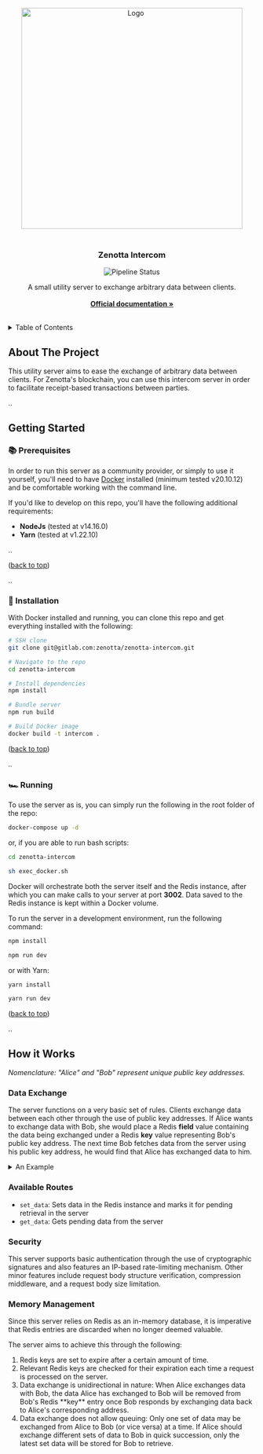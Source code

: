 <div id="top"></div>

<!-- PROJECT LOGO -->
<br />

<div align="center">
  <a>
    <img src="https://github.com/Zenotta/Intercom/blob/main/assets/hero.svg" alt="Logo" width="450px">
  </a>

  <div style="height: 20px; width: 100%"></div>

  <h3>Zenotta Intercom</h3>

  <div><img src="https://img.shields.io/github/workflow/status/Zenotta/Intercom/Node.js%20CI%20on%20Ubuntu" alt="Pipeline Status" /></div>

  <p align="center">
    A small utility server to exchange arbitrary data between clients.
    <br />
    <br />
    <a href="https://zenotta.io"><strong>Official documentation »</strong></a>
    <br />
    <br />
  </p>
</div>

<!-- TABLE OF CONTENTS -->
<details>
  <summary>Table of Contents</summary>
  <ol>
    <li>
      <a href="#about-the-project">About The Project</a>
    </li>
    <li>
      <a href="#getting-started">Getting Started</a>
      <ul>
        <li><a href="#prerequisites">Prerequisites</a></li>
        <li><a href="#running-the-server">Running The Server</a></li>
        </ul>
    </li>
    <li>
      <a href="#how-it-works">How it Works</a>
      <ul>
        <li><a href="#data-exchange">Data Exchange</a></li>
        <li><a href="#security">Security</a></li>
        <li><a href="#memory-management">Memory Management</a></li>
        </ul>
    </li>
  </ol>
</details>

<!-- ABOUT THE PROJECT -->
## About The Project

This utility server aims to ease the exchange of arbitrary data between clients. For Zenotta's blockchain, you can use this intercom server in order to facilitate receipt-based transactions between parties.

..

<!-- GETTING STARTED -->

## Getting Started

### 📚 Prerequisites

In order to run this server as a community provider, or simply to use it yourself, you'll need to have <a href="https://www.docker.com/products/docker-desktop/">Docker</a> installed (minimum tested v20.10.12) and be comfortable working with the command line. 

If you'd like to develop on this repo, you'll have the following additional requirements:

- **NodeJs** (tested at v14.16.0)
- **Yarn** (tested at v1.22.10)

..

<p align="left">(<a href="#top">back to top</a>)</p>

..

### 🔧 Installation

With Docker installed and running, you can clone this repo and get everything installed with the following:

```sh
# SSH clone
git clone git@gitlab.com:zenotta/zenotta-intercom.git

# Navigate to the repo
cd zenotta-intercom

# Install dependencies
npm install

# Bundle server
npm run build

# Build Docker image
docker build -t intercom .
```

<p align="left">(<a href="#top">back to top</a>)</p>

..

### 🏎️ Running

To use the server as is, you can simply run the following in the root folder of the repo:

```sh
docker-compose up -d
```

or, if you are able to run bash scripts:

```sh
cd zenotta-intercom

sh exec_docker.sh
```

Docker will orchestrate both the server itself and the Redis instance, after which you can make 
calls to your server at port **3002**. Data saved to the Redis instance is kept within a Docker volume.

To run the server in a development environment, run the following command:
```sh
npm install

npm run dev
```

or with Yarn:

```sh
yarn install

yarn run dev
```

<p align="left">(<a href="#top">back to top</a>)</p>

..

## How it Works

*Nomenclature: "Alice" and "Bob" represent unique public key addresses.*

### Data Exchange
The server functions on a very basic set of rules. Clients exchange data between each other through the use of public key addresses. If Alice wants to exchange data with Bob, she would place a Redis **field** value containing the data being exchanged under a Redis **key** value representing Bob's public key address. The next time Bob fetches data from the server using his public key address, he would find that Alice has exchanged data to him.

<details>
<summary> An Example </summary>
<br/>

```json
{
    "c9f97...2d872": {
        "timestamp": 1647525607766,
        "value": {
            "DRUID0x5d382e4ab": {
                "senderAsset": "Token",
                "senderAmount": 10,
                "senderAddress": "bd696...0e80c",
                "receiverAsset": "Receipt",
                "receiverAmount": 1,
                "receiverAddress": "c9f97...2d872",
                "fromAddr": "bd696...0e80c",
                "status": "pending"
            }
        }
    }
}
```

In this example, data for a receipt-based payment was exchanged to Bob (```bd696...0e80c```) from Alice (```c9f97...2d872```).

Bob would retrieve all data exchanged to him through proving that he owns the address ```bd696...0e80c``` by cryptographically signing for it. This address represents a **key** value on the Redis server.

Retrieval of all **field** values corresponding to the **key** (Bob's address), shows that we obtain an object structure with a parent object key value representing the address (Alice) from which the data is being exchanged. This object also contains a timestamp value to indicate when the data was exchanged.

When Bob responds by exchanging data back to Alice, the data that Alice has initially exchanged to Bob will be removed from the Redis server for sanitation purposes.

</details>

### Available Routes

- `set_data`: Sets data in the Redis instance and marks it for pending retrieval in the server
- `get_data`: Gets pending data from the server

### Security

This server supports basic authentication through the use of cryptographic signatures and also features an IP-based rate-limiting mechanism. Other minor features include request body structure verification, compression middleware, and a request body size limitation.

### Memory Management

Since this server relies on Redis as an in-memory database, it is imperative that Redis entries are discarded when no longer deemed valuable.

The server aims to achieve this through the following:
<ol>
<li>
Redis keys are set to expire after a certain amount of time.
<li>
Relevant Redis keys are checked for their expiration each time a request is processed on the server.
</li>
<li>
Data exchange is unidirectional in nature: When Alice exchanges data with Bob, the data Alice has exchanged to Bob will be removed from Bob's Redis **key** entry once Bob responds by exchanging data back to Alice's corresponding address.
</li>
<li>
Data exchange does not allow queuing: Only one set of data may be exchanged from Alice to Bob (or vice versa) at a time. If Alice should exchange different sets of data to Bob in quick succession, only the latest set data will be stored for Bob to retrieve.
</li>
</ol>